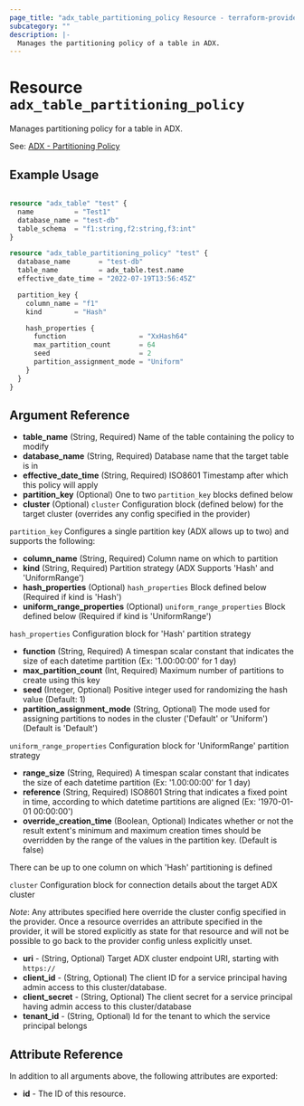 ```yaml
---
page_title: "adx_table_partitioning_policy Resource - terraform-provider-adx"
subcategory: ""
description: |-
  Manages the partitioning policy of a table in ADX.
---
```


# Resource `adx_table_partitioning_policy`

Manages partitioning policy for a table in ADX.

See: [ADX - Partitioning Policy](https://docs.microsoft.com/en-us/azure/data-explorer/kusto/management/partitioningpolicy)

## Example Usage

```terraform

resource "adx_table" "test" {
  name          = "Test1"
  database_name = "test-db"
  table_schema  = "f1:string,f2:string,f3:int"
}

resource "adx_table_partitioning_policy" "test" {
  database_name       = "test-db"
  table_name          = adx_table.test.name
  effective_date_time = "2022-07-19T13:56:45Z"

  partition_key {
    column_name = "f1"
    kind        = "Hash"

    hash_properties {
      function                  = "XxHash64"
      max_partition_count       = 64
      seed                      = 2
      partition_assignment_mode = "Uniform"
    }
  }
}

```

## Argument Reference

- **table_name** (String, Required) Name of the table containing the policy to modify
- **database_name** (String, Required) Database name that the target table is in
- **effective_date_time** (String, Required) ISO8601 Timestamp after which this policy will apply
- **partition_key** (Optional) One to two `partition_key` blocks defined below
- **cluster** (Optional) `cluster` Configuration block (defined below) for the target cluster (overrides any config specified in the provider)

`partition_key` Configures a single partition key (ADX allows up to two) and supports the following:

- **column_name** (String, Required) Column name on which to partition
- **kind** (String, Required) Partition strategy (ADX Supports 'Hash' and 'UniformRange')
- **hash_properties** (Optional) `hash_properties` Block defined below (Required if kind is 'Hash')
- **uniform_range_properties** (Optional) `uniform_range_properties` Block defined below (Required if kind is 'UniformRange')

`hash_properties` Configuration block for 'Hash' partition strategy

- **function** (String, Required) A timespan scalar constant that indicates the size of each datetime partition (Ex: '1.00:00:00' for 1 day)
- **max_partition_count** (Int, Required) Maximum number of partitions to create using this key
- **seed** (Integer, Optional) Positive integer used for randomizing the hash value (Default: 1)
- **partition_assignment_mode** (String, Optional) The mode used for assigning partitions to nodes in the cluster ('Default' or 'Uniform') (Default is 'Default')

`uniform_range_properties` Configuration block for 'UniformRange' partition strategy

- **range_size** (String, Required) A timespan scalar constant that indicates the size of each datetime partition (Ex: '1.00:00:00' for 1 day)
- **reference** (String, Required) ISO8601 String that indicates a fixed point in time, according to which datetime partitions are aligned (Ex: '1970-01-01 00:00:00')
- **override_creation_time** (Boolean, Optional) Indicates whether or not the result extent's minimum and maximum creation times should be overridden by the range of the values in the partition key. (Default is false)

There can be up to one column on which 'Hash' partitioning is defined

`cluster` Configuration block for connection details about the target ADX cluster 

*Note*: Any attributes specified here override the cluster config specified in the provider. Once a resource overrides an attribute specified in the provider, it will be stored explicitly as state for that resource and will not be possible to go back to the provider config unless explicitly unset.

- **uri** - (String, Optional) Target ADX cluster endpoint URI, starting with `https://`
- **client_id** - (String, Optional) The client ID for a service principal having admin access to this cluster/database.
- **client_secret** - (String, Optional) The client secret for a service principal having admin access to this cluster/database
- **tenant_id** - (String, Optional) Id for the tenant to which the service principal belongs

## Attribute Reference

In addition to all arguments above, the following attributes are exported:

- **id** - The ID of this resource.
